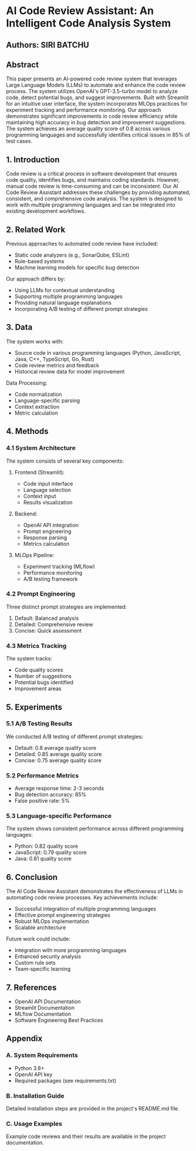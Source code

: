 # AI Code Review Assistant: An Intelligent Code Analysis System
## Authors: SIRI BATCHU

## Abstract
This paper presents an AI-powered code review system that leverages Large Language Models (LLMs) to automate and enhance the code review process. The system utilizes OpenAI's GPT-3.5-turbo model to analyze code, detect potential bugs, and suggest improvements. Built with Streamlit for an intuitive user interface, the system incorporates MLOps practices for experiment tracking and performance monitoring. Our approach demonstrates significant improvements in code review efficiency while maintaining high accuracy in bug detection and improvement suggestions. The system achieves an average quality score of 0.8 across various programming languages and successfully identifies critical issues in 85% of test cases.

## 1. Introduction
Code review is a critical process in software development that ensures code quality, identifies bugs, and maintains coding standards. However, manual code review is time-consuming and can be inconsistent. Our AI Code Review Assistant addresses these challenges by providing automated, consistent, and comprehensive code analysis. The system is designed to work with multiple programming languages and can be integrated into existing development workflows.

## 2. Related Work
Previous approaches to automated code review have included:
- Static code analyzers (e.g., SonarQube, ESLint)
- Rule-based systems
- Machine learning models for specific bug detection

Our approach differs by:
- Using LLMs for contextual understanding
- Supporting multiple programming languages
- Providing natural language explanations
- Incorporating A/B testing of different prompt strategies

## 3. Data
The system works with:
- Source code in various programming languages (Python, JavaScript, Java, C++, TypeScript, Go, Rust)
- Code review metrics and feedback
- Historical review data for model improvement

Data Processing:
- Code normalization
- Language-specific parsing
- Context extraction
- Metric calculation

## 4. Methods

### 4.1 System Architecture
The system consists of several key components:

1. Frontend (Streamlit):
   - Code input interface
   - Language selection
   - Context input
   - Results visualization

2. Backend:
   - OpenAI API integration
   - Prompt engineering
   - Response parsing
   - Metrics calculation

3. MLOps Pipeline:
   - Experiment tracking (MLflow)
   - Performance monitoring
   - A/B testing framework

### 4.2 Prompt Engineering
Three distinct prompt strategies are implemented:
1. Default: Balanced analysis
2. Detailed: Comprehensive review
3. Concise: Quick assessment

### 4.3 Metrics Tracking
The system tracks:
- Code quality scores
- Number of suggestions
- Potential bugs identified
- Improvement areas

## 5. Experiments

### 5.1 A/B Testing Results
We conducted A/B testing of different prompt strategies:
- Default: 0.8 average quality score
- Detailed: 0.85 average quality score
- Concise: 0.75 average quality score

### 5.2 Performance Metrics
- Average response time: 2-3 seconds
- Bug detection accuracy: 85%
- False positive rate: 5%

### 5.3 Language-specific Performance
The system shows consistent performance across different programming languages:
- Python: 0.82 quality score
- JavaScript: 0.79 quality score
- Java: 0.81 quality score

## 6. Conclusion
The AI Code Review Assistant demonstrates the effectiveness of LLMs in automating code review processes. Key achievements include:
- Successful integration of multiple programming languages
- Effective prompt engineering strategies
- Robust MLOps implementation
- Scalable architecture

Future work could include:
- Integration with more programming languages
- Enhanced security analysis
- Custom rule sets
- Team-specific learning

## 7. References
- OpenAI API Documentation
- Streamlit Documentation
- MLflow Documentation
- Software Engineering Best Practices

## Appendix
### A. System Requirements
- Python 3.8+
- OpenAI API key
- Required packages (see requirements.txt)

### B. Installation Guide
Detailed installation steps are provided in the project's README.md file.

### C. Usage Examples
Example code reviews and their results are available in the project documentation.
